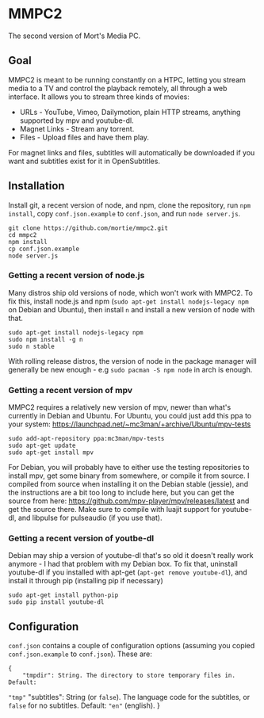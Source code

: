 # MMPC2

The second version of Mort's Media PC.

## Goal

MMPC2 is meant to be running constantly on a HTPC, letting you stream media to
a TV and control the playback remotely, all through a web interface. It allows
you to stream three kinds of movies:

* URLs - YouTube, Vimeo, Dailymotion, plain HTTP streams, anything supported by
  mpv and youtube-dl.
* Magnet Links - Stream any torrent.
* Files - Upload files and have them play.

For magnet links and files, subtitles will automatically be downloaded if you
want and subtitles exist for it in OpenSubtitles.

## Installation

Install git, a recent version of node, and npm, clone the repository, run `npm
install`, copy `conf.json.example` to `conf.json`, and run `node server.js`.

	git clone https://github.com/mortie/mmpc2.git
	cd mmpc2
	npm install
	cp conf.json.example
	node server.js

### Getting a recent version of node.js

Many distros ship old versions of node, which won't work with MMPC2. To fix
this, install node.js and npm (`sudo apt-get install nodejs-legacy npm` on
Debian and Ubuntu), then install `n` and install a new version of node with
that.

	sudo apt-get install nodejs-legacy npm
	sudo npm install -g n
	sudo n stable

With rolling release distros, the version of node in the package manager will
generally be new enough - e.g `sudo pacman -S npm node` in arch is enough.

### Getting a recent version of mpv

MMPC2 requires a relatively new version of mpv, newer than what's currently in
Debian and Ubuntu. For Ubuntu, you could just add this ppa to your system:
https://launchpad.net/~mc3man/+archive/Ubuntu/mpv-tests

	sudo add-apt-repository ppa:mc3man/mpv-tests
	sudo apt-get update
	sudo apt-get install mpv

For Debian, you will probably have to either use the testing repositories to
install mpv, get some binary from somewhere, or compile it from source. I
compiled from source when installing it on the Debian stable (jessie), and the
instructions are a bit too long to include here, but you can get the source
from here: https://github.com/mpv-player/mpv/releases/latest and get the source
there. Make sure to compile with luajit support for youtube-dl, and libpulse
for pulseaudio (if you use that).

### Getting a recent version of youtbe-dl

Debian may ship a version of youtube-dl that's so old it doesn't really work
anymore - I had that problem with my Debian box. To fix that, uninstall
youtube-dl if you installed with apt-get (`apt-get remove youtube-dl`), and
install it through pip (installing pip if necessary)

	sudo apt-get install python-pip
	sudo pip install youtube-dl

## Configuration

`conf.json` contains a couple of configuration options (assuming you copied
`conf.json.example` to `conf.json`). These are:

	{
		"tmpdir": String. The directory to store temporary files in. Default:
`"tmp"`
		"subtitles": String (or `false`). The language code for the subtitles,
or `false` for no subtitles. Default: `"en"` (english).
	}
